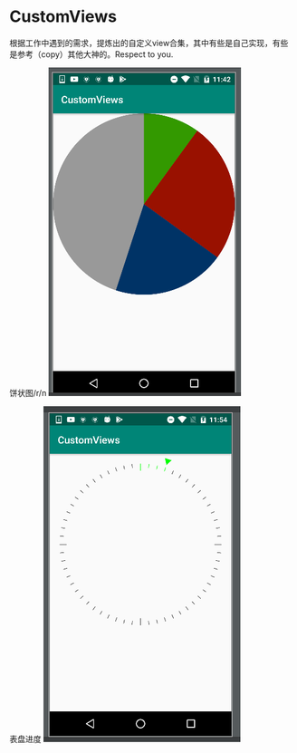 # CustomViews
根据工作中遇到的需求，提炼出的自定义view合集，其中有些是自己实现，有些是参考（copy）其他大神的。Respect to you.


饼状图/r/n
 ![image](https://github.com/PaIn22152/CustomViews/blob/master/imgs/pic1.png)

表盘进度
![image](https://github.com/PaIn22152/CustomViews/blob/master/imgs/pic2.png)



